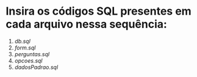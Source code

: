 # Insira os códigos SQL presentes em cada arquivo nessa sequência:

1. *db.sql*
2. *form.sql*
3. *perguntas.sql*
4. *opcoes.sql*
5. *dadosPadrao.sql*